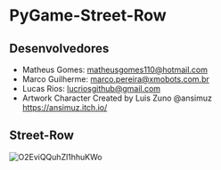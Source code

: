 # PyGame-Street-Row

## Desenvolvedores
* Matheus Gomes: matheusgomes110@hotmail.com
* Marco Guilherme: marco.pereira@xmobots.com.br
* Lucas Rios: lucriosgithub@gmail.com
* Artwork Character Created by Luis Zuno @ansimuz https://ansimuz.itch.io/
## Street-Row
![O2EviQQuhZl1hhuKWo](https://user-images.githubusercontent.com/13575185/144453038-2e1d5e42-800a-4cde-97b8-986b267f89fa.gif)
